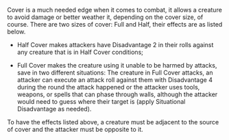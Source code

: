 Cover is a much needed edge when it comes to combat, it allows a creature to avoid damage or better weather it, depending on the cover size, of course. There are two sizes of cover: Full and Half, their effects are as listed below.

- Half Cover makes attackers have Disadvantage 2 in their rolls against any creature that is in Half Cover conditions;

- Full Cover makes the creature using it unable to be harmed by attacks, save in two different situations: The creature in Full Cover attacks, an attacker can execute an attack roll against them with Disadvantage 4 during the round the attack happened or the attacker uses tools, weapons, or spells that can phase through walls, although the attacker would need to guess where their target is (apply Situational Disadvantage as needed).

To have the effects listed above, a creature must be adjacent to the source of cover and the attacker must be opposite to it.